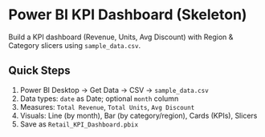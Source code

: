 # Power BI KPI Dashboard (Skeleton)
Build a KPI dashboard (Revenue, Units, Avg Discount) with Region & Category slicers using `sample_data.csv`.
## Quick Steps
1. Power BI Desktop → Get Data → CSV → `sample_data.csv`
2. Data types: `date` as Date; optional `month` column
3. Measures: `Total Revenue`, `Total Units`, `Avg Discount`
4. Visuals: Line (by month), Bar (by category/region), Cards (KPIs), Slicers
5. Save as `Retail_KPI_Dashboard.pbix`
